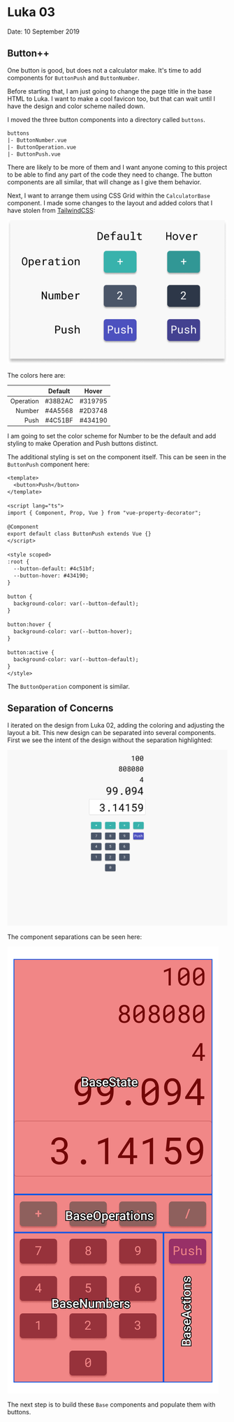 # Luka 03

Date: 10 September 2019

## Button++

One button is good, but does not a calculator make. It's time to add components for `ButtonPush` and `ButtonNumber`.

Before starting that, I am just going to change the page title in the base HTML to Luka. I want to make a cool favicon too, but that can wait until I have the design and color scheme nailed down.  

I moved the three button components into a directory called `buttons`.  

``` text
buttons
|- ButtonNumber.vue
|- ButtonOperation.vue
|- ButtonPush.vue
```

There are likely to be more of them and I want anyone coming to this project to be able to find any part of the code they need to change. The button components are all similar, that will change as I give them behavior.

Next, I want to arrange them using CSS Grid within the `CalculatorBase` component. I made some changes to the layout and added colors that I have stolen from [TailwindCSS](https://tailwindcss.com/):

![Six buttons separated into two even columns showing both the default and hovered state of the operation, number, and push buttons.](./images/Buttons.png)

The colors here are:

|           | Default |  Hover  |
| --------: | :-----: | :-----: |
| Operation | #38B2AC | #319795 |
|    Number | #4A5568 | #2D3748 |
|      Push | #4C51BF | #434190 |

I am going to set the color scheme for Number to be the default and add styling to make Operation and Push buttons distinct.

The additional styling is set on the component itself. This can be seen in the `ButtonPush` component here:

``` vue
<template>
  <button>Push</button>
</template>

<script lang="ts">
import { Component, Prop, Vue } from "vue-property-decorator";

@Component
export default class ButtonPush extends Vue {}
</script>

<style scoped>
:root {
  --button-default: #4c51bf;
  --button-hover: #434190;
}

button {
  background-color: var(--button-default);
}

button:hover {
  background-color: var(--button-hover);
}

button:active {
  background-color: var(--button-default);
}
</style>
```

The `ButtonOperation` component is similar.

## Separation of Concerns

I iterated on the design from Luka 02, adding the coloring and adjusting the layout a bit. This new design can be separated into several components. First we see the intent of the design without the separation highlighted:

![A reverse polish notation calculator is shown on an off-white background. The buttons on the calculator are different colors depending on their function.](./images/Iteration1.png)

The component separations can be seen here:

![The calculator is seen with explicit divisions of components highlighted](./images/ComponentDivisions.png)

The next step is to build these `Base` components and populate them with buttons.
